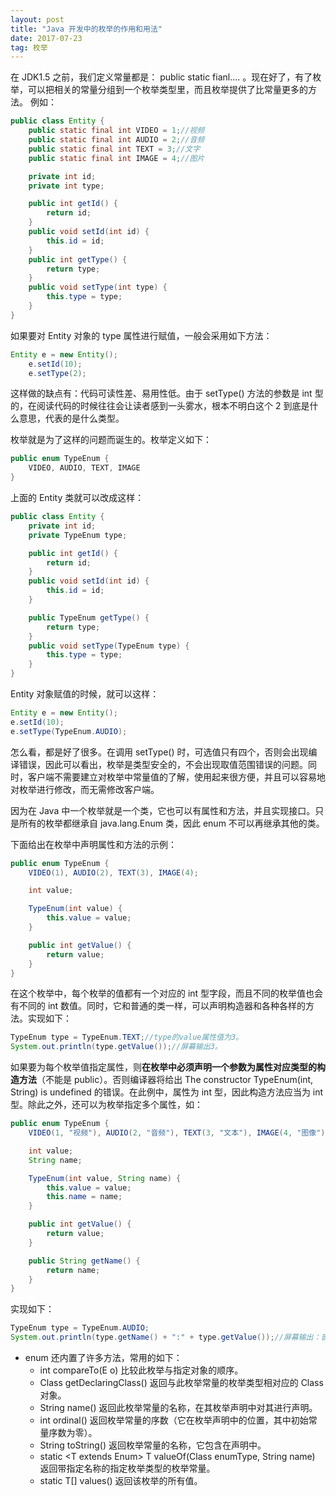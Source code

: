 ```yaml
---
layout: post
title: "Java 开发中的枚举的作用和用法"
date: 2017-07-23 
tag: 枚举 
--- 
```


在 JDK1.5 之前，我们定义常量都是： public static fianl.... 。现在好了，有了枚举，可以把相关的常量分组到一个枚举类型里，而且枚举提供了比常量更多的方法。 例如：

```java
public class Entity {
	public static final int VIDEO = 1;//视频
	public static final int AUDIO = 2;//音频
	public static final int TEXT = 3;//文字
	public static final int IMAGE = 4;//图片

	private int id;
	private int type;

	public int getId() {
		return id;
	}
	public void setId(int id) {
		this.id = id;
	}
	public int getType() {
		return type;
	}
	public void setType(int type) {
		this.type = type;
	}
}
```

如果要对 Entity 对象的 type 属性进行赋值，一般会采用如下方法：

```java
Entity e = new Entity();
	e.setId(10);
	e.setType(2);
```

这样做的缺点有：代码可读性差、易用性低。由于 setType() 方法的参数是 int 型的，在阅读代码的时候往往会让读者感到一头雾水，根本不明白这个 2 到底是什么意思，代表的是什么类型。

枚举就是为了这样的问题而诞生的。枚举定义如下：

```java
public enum TypeEnum {
	VIDEO, AUDIO, TEXT, IMAGE
}
```

上面的 Entity 类就可以改成这样：

```java
public class Entity {
	private int id;
	private TypeEnum type;

	public int getId() {
		return id;
	}
	public void setId(int id) {
		this.id = id;
	}

	public TypeEnum getType() {
		return type;
	}
	public void setType(TypeEnum type) {
		this.type = type;
	}
}
```

Entity 对象赋值的时候，就可以这样：

```java
Entity e = new Entity();
e.setId(10);
e.setType(TypeEnum.AUDIO);
```

怎么看，都是好了很多。在调用 setType() 时，可选值只有四个，否则会出现编译错误，因此可以看出，枚举是类型安全的，不会出现取值范围错误的问题。同时，客户端不需要建立对枚举中常量值的了解，使用起来很方便，并且可以容易地对枚举进行修改，而无需修改客户端。

因为在 Java 中一个枚举就是一个类，它也可以有属性和方法，并且实现接口。只是所有的枚举都继承自 java.lang.Enum 类，因此 enum 不可以再继承其他的类。

下面给出在枚举中声明属性和方法的示例：

```java
public enum TypeEnum {
	VIDEO(1), AUDIO(2), TEXT(3), IMAGE(4);

	int value;

	TypeEnum(int value) {
		this.value = value;
	}

	public int getValue() {
		return value;
	}
}
```

在这个枚举中，每个枚举的值都有一个对应的 int 型字段，而且不同的枚举值也会有不同的 int 数值。同时，它和普通的类一样，可以声明构造器和各种各样的方法。实现如下：

```java
TypeEnum type = TypeEnum.TEXT;//type的value属性值为3。
System.out.println(type.getValue());//屏幕输出3。
```

如果要为每个枚举值指定属性，则**在枚举中必须声明一个参数为属性对应类型的构造方法**（不能是 public）。否则编译器将给出 The constructor TypeEnum(int, String) is undefined 的错误。在此例中，属性为 int 型，因此构造方法应当为 int 型。除此之外，还可以为枚举指定多个属性，如：

```java
public enum TypeEnum {
	VIDEO(1, "视频"), AUDIO(2, "音频"), TEXT(3, "文本"), IMAGE(4, "图像");

	int value;
	String name;

	TypeEnum(int value, String name) {
		this.value = value;
		this.name = name;
	}

	public int getValue() {
		return value;
	}

	public String getName() {
		return name;
	}
}
```

实现如下：

```java
TypeEnum type = TypeEnum.AUDIO;
System.out.println(type.getName() + ":" + type.getValue());//屏幕输出：音频:2
```

- enum 还内置了许多方法，常用的如下：
    - int compareTo(E o) 比较此枚举与指定对象的顺序。
    - Class<E> getDeclaringClass() 返回与此枚举常量的枚举类型相对应的 Class 对象。
    - String name() 返回此枚举常量的名称，在其枚举声明中对其进行声明。
    - int ordinal() 返回枚举常量的序数（它在枚举声明中的位置，其中初始常量序数为零）。
    - String toString() 返回枚举常量的名称，它包含在声明中。
    - static <T extends Enum<T>> T valueOf(Class<T> enumType, String name) 返回带指定名称的指定枚举类型的枚举常量。
    - static T[] values() 返回该枚举的所有值。
